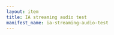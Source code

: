 ```yaml
---
layout: item
title: IA streaming audio test
manifest_name: ia-streaming-audio-test
---
```

<!-- Add an essay or interpretive material below this line,
using HTML or markdown.  Do not modify this file above this line -->
